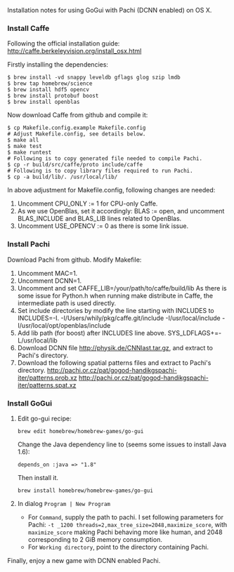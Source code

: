 Installation notes for using GoGui with Pachi (DCNN enabled) on OS X.

### Install Caffe

Following the official installation guide:
http://caffe.berkeleyvision.org/install_osx.html

Firstly installing the dependencies:

    $ brew install -vd snappy leveldb gflags glog szip lmdb
    $ brew tap homebrew/science
    $ brew install hdf5 opencv
    $ brew install protobuf boost
    $ brew install openblas

Now download Caffe from github and compile it:

    $ cp Makefile.config.example Makefile.config
    # Adjust Makefile.config, see details below.
    $ make all
    $ make test
    $ make runtest
    # Following is to copy generated file needed to compile Pachi.
    $ cp -r build/src/caffe/proto include/caffe
    # Following is to copy library files required to run Pachi.
    $ cp -a build/lib/. /usr/local/lib/

In above adjustment for Makefile.config, following changes are needed:

1. Uncomment CPU_ONLY := 1 for CPU-only Caffe.
2. As we use OpenBlas, set it accordingly: BLAS := open,
   and uncomment BLAS_INCLUDE and BLAS_LIB lines related to OpenBlas.
3. Uncomment USE_OPENCV := 0 as there is some link issue.

### Install Pachi

Download Pachi from github. Modify Makefile:

1. Uncomment MAC=1.
2. Uncomment DCNN=1.
3. Uncomment and set CAFFE_LIB=/your/path/to/caffe/build/lib
   As there is some issue for Python.h when running make distribute in Caffe,
   the intermediate path is used directly.
4. Set include directories by modify the line starting with INCLUDES to
   INCLUDES=-I. -I/Users/whily/pkg/caffe.git/include -I/usr/local/include -I/usr/local/opt/openblas/include
5. Add lib path (for boost) after INCLUDES line above.
   SYS_LDFLAGS+=-L/usr/local/lib
6. Download DCNN file http://physik.de/CNNlast.tar.gz, and extract to Pachi's directory.
7. Download the following spatial patterns files and extract to Pachi's directory.
   http://pachi.or.cz/pat/gogod-handikgspachi-iter/patterns.prob.xz
   http://pachi.or.cz/pat/gogod-handikgspachi-iter/patterns.spat.xz

### Install GoGui

1. Edit go-gui recipe:

       brew edit homebrew/homebrew-games/go-gui

   Change the Java dependency line to (seems some issues to install Java 1.6):

       depends_on :java => "1.8"

   Then install it.

       brew install homebrew/homebrew-games/go-gui

2. In dialog `Program | New Program`
   * For `Command`, supply the path to pachi.
     I set following parameters for Pachi: `-t _1200 threads=2,max_tree_size=2048,maximize_score`,
     with `maximize_score` making Pachi behaving more like human,
     and 2048 corresponding to 2 GiB memory consumption.
   * For `Working directory`, point to the directory containing Pachi.

Finally, enjoy a new game with DCNN enabled Pachi.

